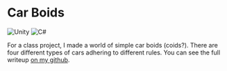 # Car Boids
![Unity](https://img.shields.io/badge/Unity-100000?style=for-the-badge&logo=unity&logoColor=white)
![C#](https://img.shields.io/badge/c%23-512BD4?style=for-the-badge&logo=csharp&logoColor=white)

For a class project, I made a world of simple car boids (coids?). There are four different types of cars adhering to different rules. You can see the full writeup [on my github](https://github.com/maffiemaffie/car-boids).